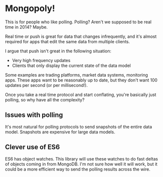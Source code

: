 Mongopoly!
=========

This is for people who like polling.  Polling?  Aren't we supposed to be real time in 2014? Maybe. 

Real time or push is great for data that changes infrequently, and it's almost required for apps that edit the same data from multiple clients. 

I argue that push isn't great in the following situation: 

* Very high frequency updates
* Clients that only display the current state of the data model

Some examples are trading platforms, market data systems, monitoring apps.  These apps want to be reasonably up to date, but they don't want 100 updates per second (or per millisecond!).  

Once you take a real time protocol and start conflating, you're basically just polling, so why have all the complexity? 

## Issues with polling

It's most natural for polling protocols to send snapshots of the entire data model.  Snapshots are expensive for large data models.  

## Clever use of ES6

ES6 has object watches.  This library will use these watches to do fast deltas of objects coming in from MongoDB. I'm not sure how well it will work, but it could be a more efficient way to send the polling results across the wire. 
